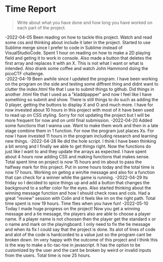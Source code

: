 # Time Report

> Write about what you have done and how long you have worked on each part of the project.

-2022-04-05
  Been reading on how to tackle this project. Watch and read some css and thinking about include it later in the project.
  Started to use Sublime merge since I prefer to code in Sublime instead of VisualStudioCode.
  Spent 1 hour on reading on how to make a 2D playing field and geting it to work in console. 
  Also made a button that deletes the first array and replaces it with an X. This is not what I want or what is intended.
  Also drank some coffee and watch John Hammond doing the picoCTF challenge.  
-2022-04-19
  Been awhile since I updated the program. I have been working on the program on the side and testing some diffrent thing and didnt want to 
  clutter the index.html file that I use to submit things to github. Did things in another .html file that I used as a "kladdpapper"
  and now I feel like I have something so submit and show. There is still things to do such as adding the 0 player, getting the buttons to
  display X and O and much more. I have for now invested about 10 hours in this project with most of it have been used to read up on 
  CSS styling. Sorry for not updating the project but I will be more frequent for now and on until final submission.
-2022-04-20
  Added some functions that I wanna use. Want to make them work and then in a late stage combine them in 1 function. For now the 
  program just places Xs. For now I have invested 11 hours in the program including research and learning new things.
-2022-04-28
  Re did the hole script. I think I have been thinking a bit wrong and I finally we able to get things right. Now the functions do just like I 
  want to and they update the arrays as expected. 
  I have spent about 4 hours now adding CSS and making functions that makes sense. 
  Total spent time on project is now 15 hours and im about to pass the halfway mark for this project.
  Put in some hours today and the total time is now 17 hours. Working on geting a win/tie message and also for a function that can check for a winner while the
  game is running. 
-2022-04-29
  Its friday so I decided to spice things up and add a button that changes the background to a softer color for the eyes.
  Also started thinking about the winning message function and how I should check rows and cols. Had a great "review" session
  with Colin and it feels like im on the right path.
  Total time spent is now 19 hours. Time flies when you have fun! 
-2022-05-10
  Today I made huge progress on the project! Now you get a winning message and a tie message, the players also are able to choose a player name. 
  If a player name is not choosen then the player get the standard x or o name and mark on the playingboard. I only need to fix the tie message
  and when its fix I could say that the project is done. Its alot of lines of code and alot of the code is hardcorded to a value 
  just so the program cant be broken down. Im very happy with the outcome of this project and I think this is the way to make a 
  tic-tac-toe in javascript. It has the option to be customized by the user and the cant be broken by weird or invalid inputs from the 
  users. Total time is now 25 hours.